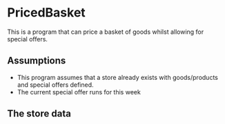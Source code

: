 # PricedBasket

This is a program that can price a basket of goods whilst allowing for special offers.

## Assumptions
- This program assumes that a store already exists with goods/products and special offers defined.
- The current special offer runs for this week

## The store data
